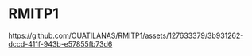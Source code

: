 # RMITP1



https://github.com/OUATILANAS/RMITP1/assets/127633379/3b931262-dccd-411f-943b-e57855fb73d6

